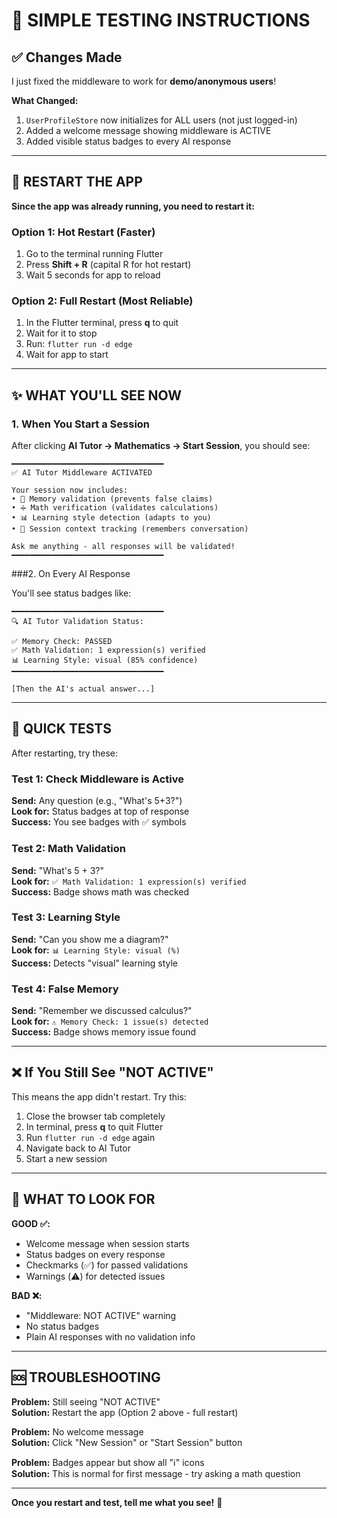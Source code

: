# 🎯 SIMPLE TESTING INSTRUCTIONS

## ✅ Changes Made

I just fixed the middleware to work for **demo/anonymous users**!

**What Changed:**
1. `UserProfileStore` now initializes for ALL users (not just logged-in)
2. Added a welcome message showing middleware is ACTIVE
3. Added visible status badges to every AI response

---

## 🔄 RESTART THE APP

**Since the app was already running, you need to restart it:**

### Option 1: Hot Restart (Faster)
1. Go to the terminal running Flutter
2. Press **Shift + R** (capital R for hot restart)
3. Wait 5 seconds for app to reload

### Option 2: Full Restart (Most Reliable)
1. In the Flutter terminal, press **q** to quit
2. Wait for it to stop
3. Run: `flutter run -d edge`
4. Wait for app to start

---

##  ✨ WHAT YOU'LL SEE NOW

### 1. When You Start a Session

After clicking **AI Tutor → Mathematics → Start Session**, you should see:

```
━━━━━━━━━━━━━━━━━━━━━━━━━━━━━━━━━━
✅ AI Tutor Middleware ACTIVATED

Your session now includes:
• 🧠 Memory validation (prevents false claims)
• ➗ Math verification (validates calculations)  
• 📊 Learning style detection (adapts to you)
• 💾 Session context tracking (remembers conversation)

Ask me anything - all responses will be validated!
━━━━━━━━━━━━━━━━━━━━━━━━━━━━━━━━━━
```

###2. On Every AI Response

You'll see status badges like:

```
━━━━━━━━━━━━━━━━━━━━━━━━━━━━━━━━━━
🔍 AI Tutor Validation Status:

✅ Memory Check: PASSED
✅ Math Validation: 1 expression(s) verified
📊 Learning Style: visual (85% confidence)
━━━━━━━━━━━━━━━━━━━━━━━━━━━━━━━━━━

[Then the AI's actual answer...]
```

---

## 🧪 QUICK TESTS

After restarting, try these:

### Test 1: Check Middleware is Active
**Send:** Any question (e.g., "What's 5+3?")  
**Look for:** Status badges at top of response  
**Success:** You see badges with ✅ symbols

### Test 2: Math Validation  
**Send:** "What's 5 + 3?"  
**Look for:** `✅ Math Validation: 1 expression(s) verified`  
**Success:** Badge shows math was checked

### Test 3: Learning Style
**Send:** "Can you show me a diagram?"  
**Look for:** `📊 Learning Style: visual (%)`  
**Success:** Detects "visual" learning style

### Test 4: False Memory
**Send:** "Remember we discussed calculus?"  
**Look for:** `⚠️ Memory Check: 1 issue(s) detected`  
**Success:** Badge shows memory issue found

---

## ❌ If You Still See "NOT ACTIVE"

This means the app didn't restart. Try this:

1. Close the browser tab completely
2. In terminal, press **q** to quit Flutter
3. Run `flutter run -d edge` again
4. Navigate back to AI Tutor
5. Start a new session

---

## 📸 WHAT TO LOOK FOR

**GOOD ✅:**
- Welcome message when session starts
- Status badges on every response
- Checkmarks (✅) for passed validations
- Warnings (⚠️) for detected issues

**BAD ❌:**
- "Middleware: NOT ACTIVE" warning
- No status badges
- Plain AI responses with no validation info

---

## 🆘 TROUBLESHOOTING

**Problem:** Still seeing "NOT ACTIVE"  
**Solution:** Restart the app (Option 2 above - full restart)

**Problem:** No welcome message  
**Solution:** Click "New Session" or "Start Session" button

**Problem:** Badges appear but show all "ℹ️" icons  
**Solution:** This is normal for first message - try asking a math question

---

**Once you restart and test, tell me what you see!** 🎯
